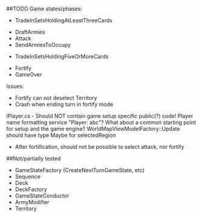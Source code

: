 ##TODO
Game states/phases:
- TradeInSetsHoldingAtLeastThreeCards
+ DraftArmies
+ Attack
+ SendArmiesToOccupy
- TradeInSetsHoldingFiveOrMoreCards
+ Fortify
+ GameOver


Issues:
- Fortify can not deselect Territory
- Crash when ending turn in fortify mode


IPlayer.cs - Should NOT contain game setup specific public(?) code!
Player name formatting service "Player: abc"?
What about a common starting point for setup and the game engine?
WorldMapViewModelFactory::Update should have type Maybe for selectedRegion
- After fortification, should not be possible to select attack, nor fortify


##Not/partially tested
- GameStateFactory (CreateNextTurnGameState, etc)
- Sequence
- Deck
- DeckFactory
- GameStateConductor
- ArmyModifier
- Territory
